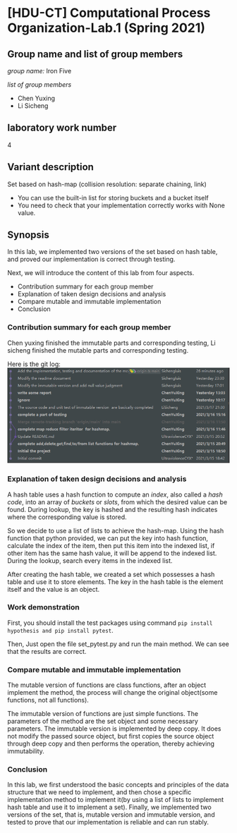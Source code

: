 # [HDU-CT] Computational Process Organization-Lab.1  (Spring 2021)
## Group name and list of group members
*group name:* Iron Five 

*list of group members* 

+ Chen Yuxing
+ Li Sicheng

## laboratory work number  
4
## Variant description 
Set based on hash-map (collision resolution: separate chaining, link)
+ You can use the built-in list for storing buckets and a bucket itself
+ You need to check that your implementation correctly works with None value.
## Synopsis

In this lab, we implemented two versions of the set based on hash table, and proved our implementation is correct through testing. 

Next, we will introduce the content of this lab from four aspects.

+ Contribution summary for each group member 
+ Explanation of taken design decisions and analysis
+ Compare mutable and immutable implementation
+ Conclusion
### Contribution summary for each group member 
Chen yuxing finished the immutable parts and corresponding testing, Li sicheng finished the mutable parts and corresponding testing.

 Here is the git log: 
 ![](./fig/log.png)
 

 ### Explanation of taken design decisions and analysis  

A hash table uses a hash function to compute an *index*, also called a *hash code*, into an array of *buckets* or *slots*, from which the desired value can be found. During lookup, the key is hashed and the resulting hash indicates where the corresponding value is stored. 

So we  decide to use a list of lists to achieve the hash-map.  Using the hash function that python provided, we can put the key into hash function, calculate the index of the item, then put this item into the indexed list, if other item has the same hash value, it will be append to the indexed list. During the lookup, search every items in the indexed list.

After creating the hash table, we created a set which possesses a hash table and use it to store elements. The key in the hash table is the element itself and the value is an object.

### Work demonstration 

First, you should install the test packages using command `pip install hypothesis and pip install pytest`.

Then, Just open the file set_pytest.py and run the main method. We can see that the results are correct.

### Compare mutable and immutable implementation 


The mutable version of functions are class functions, after an object implement the method, the process will change the original object(some functions, not all functions).

The immutable version of functions are just simple functions. The parameters of the method are the set object and some necessary parameters. The immutable version is implemented by deep copy. It does not modify the passed source object, but first copies the source object through deep copy and then performs the operation, thereby achieving immutability.

###  Conclusion 

In this lab, we first understood the basic concepts and principles of the data structure that we need to implement, and then chose a specific implementation method to implement it(by using a list of lists to implement hash table and use it to implement a set). Finally, we implemented two versions of the set, that is, mutable version and immutable version, and tested to prove that our implementation is reliable and can run stably.